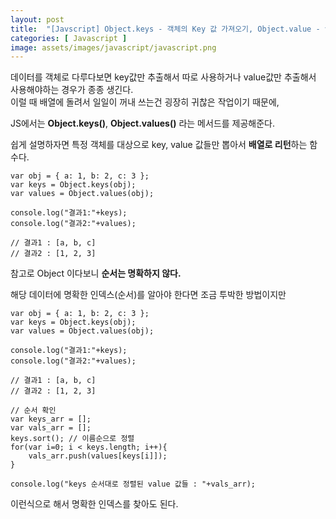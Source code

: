 ```yaml
---
layout: post
title:  "[Javscript] Object.keys - 객체의 Key 값 가져오기, Object.value - value값 가져오기"
categories: [ Javascript ]
image: assets/images/javascript/javascript.png
---
```


데이터를 객체로 다루다보면 key값만 추출해서 따로 사용하거나 value값만 추출해서 사용해야하는 경우가 종종 생긴다.  
이럴 때 배열에 돌려서 일일이 꺼내 쓰는건 굉장히 귀찮은 작업이기 때문에,

JS에서는 **Object.keys()**, **Object.values()** 라는 메서드를 제공해준다.  
  
쉽게 설명하자면 특정 객체를 대상으로 key, value 값들만 뽑아서 **배열로 리턴**하는 함수다.

```
var obj = { a: 1, b: 2, c: 3 }; 
var keys = Object.keys(obj); 
var values = Object.values(obj);

console.log("결과1:"+keys);
console.log("결과2:"+values);

// 결과1 : [a, b, c]
// 결과2 : [1, 2, 3]
```

참고로 Object 이다보니 **순서는 명확하지 않다.**

해당 데이터에 명확한 인덱스(순서)를 알아야 한다면 조금 투박한 방법이지만

```
var obj = { a: 1, b: 2, c: 3 }; 
var keys = Object.keys(obj); 
var values = Object.values(obj);

console.log("결과1:"+keys);
console.log("결과2:"+values);

// 결과1 : [a, b, c]
// 결과2 : [1, 2, 3]

// 순서 확인
var keys_arr = [];
var vals_arr = [];
keys.sort(); // 이름순으로 정렬
for(var i=0; i < keys.length; i++){
    vals_arr.push(values[keys[i]]);
}

console.log("keys 순서대로 정렬된 value 값들 : "+vals_arr);
```

이런식으로 해서 명확한 인덱스를 찾아도 된다.